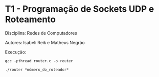 # T1 - Programação de Sockets UDP e Roteamento

Disciplina: Redes de Computadores

Autores: Isabeli Reik e Matheus Negrão

Execução:

```
gcc -pthread router.c -o router
```

```
./router *número_do_roteador*
```